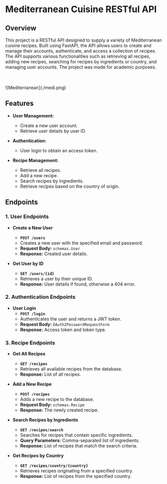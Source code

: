 
# Mediterranean Cuisine RESTful API

## Overview

This project is a RESTful API designed to supply a variety of Mediterranean cuisine recipes. Built using FastAPI, the API allows users to create and manage their accounts, authenticate, and access a collection of recipes. The API supports various functionalities such as retrieving all recipes, adding new recipes, searching for recipes by ingredients or country, and managing user accounts. The project was made for academic purposes.

<br>
<br>
![Mediterranean](./medi.png)

## Features

- **User Management:**
  - Create a new user account.
  - Retrieve user details by user ID.
  
- **Authentication:**
  - User login to obtain an access token.
  
- **Recipe Management:**
  - Retrieve all recipes.
  - Add a new recipe.
  - Search recipes by ingredients.
  - Retrieve recipes based on the country of origin.

## Endpoints

### 1. User Endpoints

- **Create a New User**
  - **`POST /users`**
  - Creates a new user with the specified email and password.
  - **Request Body:** `schemas.User`
  - **Response:** Created user details.
  
- **Get User by ID**
  - **`GET /users/{id}`**
  - Retrieves a user by their unique ID.
  - **Response:** User details if found, otherwise a 404 error.

### 2. Authentication Endpoints

- **User Login**
  - **`POST /login`**
  - Authenticates the user and returns a JWT token.
  - **Request Body:** `OAuth2PasswordRequestForm`
  - **Response:** Access token and token type.

### 3. Recipe Endpoints

- **Get All Recipes**
  - **`GET /recipes`**
  - Retrieves all available recipes from the database.
  - **Response:** List of all recipes.

- **Add a New Recipe**
  - **`POST /recipes`**
  - Adds a new recipe to the database.
  - **Request Body:** `schemas.Recipe`
  - **Response:** The newly created recipe.

- **Search Recipes by Ingredients**
  - **`GET /recipes/search`**
  - Searches for recipes that contain specific ingredients.
  - **Query Parameters:** Comma-separated list of ingredients.
  - **Response:** List of recipes that match the search criteria.

- **Get Recipes by Country**
  - **`GET /recipes/country/{country}`**
  - Retrieves recipes originating from a specified country.
  - **Response:** List of recipes from the specified country.
